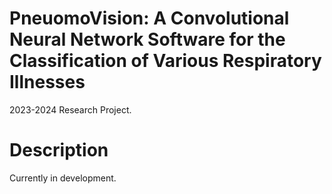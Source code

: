 # PneuomoVision: A Convolutional Neural Network Software for the Classification of Various Respiratory Illnesses

2023-2024 Research Project.

# Description

Currently in development.
